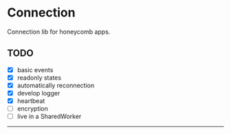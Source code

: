 # Connection

Connection lib for honeycomb apps.

## TODO

- [x] basic events
- [x] readonly states
- [x] automatically reconnection
- [x] develop logger
- [x] heartbeat
- [ ] encryption
- [ ] live in a SharedWorker

---
